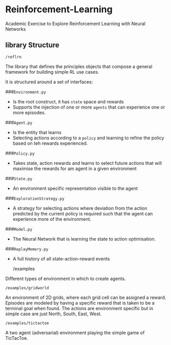 # Reinforcement-Learning
Academic Exercise to Explore Reinforcement Learning with Neural Networks

library Structure
-----------------


    /reflrn
    
The library that defines the principles objects that compose a general framework for building simple RL use cases.

It is structured around a set of interfaces:

###`Environment.py`
 * Is the root construct, it has `state` space and rewards
 * Supports the injection of one or more `agents` that can experience one or more episodes.
 
###`Agent.py`
* Is the entity that learns
* Selecting actions according to a `policy` and learning to refine the policy based on teh rewards experienced.

###`Policy.py`
* Takes state, action rewards and learns to select future actions that will maximise the rewards for am agent in a 
given environment

###`State.py`
* An environment specific representation visible to the agent
 
###`ExplorationStrategy.py`
* A strategy for selecting actions where deviation from the action predicted by the current policy is required such 
that the agent can experience more of the environment.

###`Model.py`
* The Neural Network that is learning the state to action optimisation.

###`ReplayMemory.py`
* A full history of all state-action-reward events


    /examples
    
Different types of environment in which to create agents.

    /examples/gridworld
    
An environment of 2D grids, where each grid cell can be assigned a reward. Episodes are modeled by having a specific 
reward that is taken to be a terminal goal when found. The actions are environment specific but in simple case are 
just North, South, East, West.

    /examples/tictactoe
    
A two agent (adversarial) environment playing the simple game of TicTacToe.